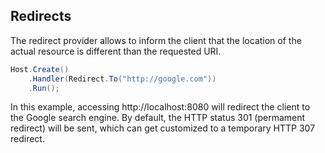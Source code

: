 ﻿## Redirects

The redirect provider allows to inform the client that the location of the actual resource
is different than the requested URI.

```csharp
Host.Create()
    .Handler(Redirect.To("http://google.com"))
    .Run();
```

In this example, accessing http://localhost:8080 will redirect the client to the
Google search engine. By default, the HTTP status 301 (permament redirect) will be sent, which
can get customized to a temporary HTTP 307 redirect.